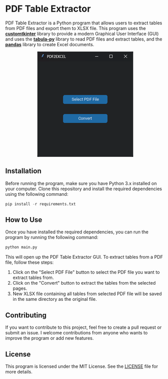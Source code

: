 # PDF Table Extractor

PDF Table Extractor is a Python program that allows users to extract tables from PDF files and export them to XLSX file. This program uses the [**customtkinter**](https://pypi.org/project/customtkinter/) library to provide a modern Graphical User Interface (GUI) and uses the [**tabula-py**](https://pypi.org/project/tabula-py/) library to read PDF files and extract tables, and the [**pandas**](https://pypi.org/project/pandas2/) library to create Excel documents.

<p align="middle">
  <img src="/images/GUI.png" />
</p>

## Installation

Before running the program, make sure you have Python 3.x installed on your computer. Clone this repository and install the required dependencies using the following command:

```python
pip install -r requirements.txt
```

## How to Use
Once you have installed the required dependencies, you can run the program by running the following command:

```python
python main.py
```

This will open up the PDF Table Extractor GUI. To extract tables from a PDF file, follow these steps:

1. Click on the "Select PDF File" button to select the PDF file you want to extract tables from.
2. Click on the "Convert" button to extract the tables from the selected pages.
3. New XLSX file containing all tables from selected PDF file will be saved in the same directory as the original file.

## Contributing
If you want to contribute to this project, feel free to create a pull request or submit an issue. I welcome contributions from anyone who wants to improve the program or add new features.

## License
This program is licensed under the MIT License. See the [LICENSE](/LICENCE) file for more details.

